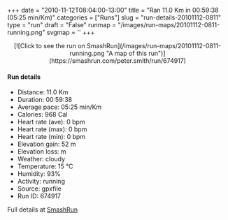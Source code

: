 +++
date = "2010-11-12T08:04:00-13:00"
title = "Ran 11.0 Km in 00:59:38 (05:25 min/Km)"
categories = ["Runs"]
slug = "run-details-20101112-0811"
type = "run"
draft = "False"
runmap = "/images/run-maps/20101112-0811-running.png"
svgmap = '<polyline points="0 59, 1 60, 3 58, 5 57, 7 53, 9 52, 10 50, 17 48, 23 49, 25 48, 27 45, 31 45, 39 45, 43 46, 46 47, 54 54, 61 56, 70 56, 79 53, 82 51, 88 52, 92 54, 96 52, 100 48, 97 44, 97 40, 97 43, 100 48, 96 52, 92 54, 89 52, 82 51, 78 53, 71 56, 62 56, 58 55, 53 53, 48 48, 47 48, 46 47, 43 45, 35 44, 35 45, 27 45, 26 45, 26 46, 23 49, 23 49, 22 49, 18 47, 13 49, 12 49, 12 50, 9 51, 1 60">'
+++



<!--more-->

<center>
[![Click to see the run on SmashRun](/images/run-maps/20101112-0811-running.png "A map of this run")](https://smashrun.com/peter.smith/run/674917)
</center>

#### Run details

* Distance: 11.0 Km
* Duration: 00:59:38
* Average pace: 05:25 min/Km
* Calories: 968 Cal
* Heart rate (ave): 0 bpm
* Heart rate (max): 0 bpm
* Heart rate (min): 0 bpm
* Elevation gain: 52 m
* Elevation loss:  m
* Weather: cloudy
* Temperature: 15 &deg;C
* Humidity: 93%
* Activity: running
* Source: gpxfile
* Run ID: 674917

Full details at [SmashRun](https://smashrun.com/peter.smith/run/674917)